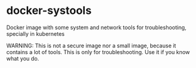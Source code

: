 # docker-systools
Docker image with some system and network tools for troubleshooting, specially in kubernetes

WARNING: This is not a secure image nor a small image, because it contains a lot of tools. This is only for troubleshooting. Use it if you know what you do.
